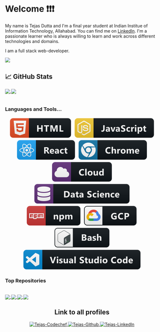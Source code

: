 <h1> Welcome ❗️❗️❗️</h1>
My name is Tejas Dutta and I'm a final year student at Indian Institue of Information Technology, Allahabad. You can find me on <a href="https://linkedin.com/in/tejas-dutta-917343200" target="blank">
    LinkedIn</a>. I'm a passionate learner who is always willing to learn and work across different technologies and domains.

 I am a full stack web-developer.

![](https://komarev.com/ghpvc/?username=TEJASDUTTA&color=blue)
## &#x1f4c8; GitHub Stats
<div>
<a href="https://github.com/TEJASDUTTA/github-readme-stats"> 
    <img align="center" src="https://github-readme-stats.vercel.app/api/top-langs/?username=TEJASDUTTA&&show_icons=true&theme=radical&line_height=27"/>
  </a>

<a href="https://github.com/TEJASDUTTA/github-readme-stats"> 
    <img align="center" src="https://github-readme-stats.vercel.app/api?username=TEJASDUTTA&&show_icons=true&theme=radical&&line_height=40"/>
  </a>
    </div>
<br />

### Languages and Tools...

<p align="center">
  <!-- For more icons please follow  https://github.com/MikeCodesDotNET/ColoredBadges -->
  <img src="https://raw.githubusercontent.com/8bithemant/8bithemant/master/svg/dev/languages/html.svg" alt="html" style="vertical-align:top; margin:4px">    
  <img src="https://raw.githubusercontent.com/8bithemant/8bithemant/master/svg/dev/languages/js.svg" alt="js" style="vertical-align:top; margin:4px">
  <img src="https://raw.githubusercontent.com/8bithemant/8bithemant/master/svg/dev/frameworks/react.svg" alt="react" style="vertical-align:top; margin:4px">
  <img src="https://raw.githubusercontent.com/8bithemant/8bithemant/master/svg/dev/misc/chrome.svg" alt="chrome" style="vertical-align:top; margin:4px">
  <img src="https://raw.githubusercontent.com/8bithemant/8bithemant/master/svg/dev/misc/cloud.svg" alt="cloud" style="vertical-align:top; margin:4px">
  <img src="https://raw.githubusercontent.com/8bithemant/8bithemant/master/svg/dev/misc/datascience.svg" alt="datascience" style="vertical-align:top; margin:4px">
  <img src="https://raw.githubusercontent.com/8bithemant/8bithemant/master/svg/dev/services/npm.svg" alt="npm" style="vertical-align:top; margin:4px">
  <img src="https://raw.githubusercontent.com/8bithemant/8bithemant/master/svg/dev/services/gcp.svg" alt="gcp" style="vertical-align:top; margin:4px">
  <img src="https://raw.githubusercontent.com/8bithemant/8bithemant/master/svg/dev/tools/bash.svg" alt="bash" style="vertical-align:top; margin:4px">
  <img src="https://raw.githubusercontent.com/8bithemant/8bithemant/master/svg/dev/tools/visualstudio_code.svg" alt="vscode" style="vertical-align:top; margin:4px">
</p>

### Top Repositories
<br />
<a href="https://github.com/TEJASDUTTA/Smart-Dustbin-Management-System">
  <img align="center" src="https://github-readme-stats.vercel.app/api/pin/?username=TEJASDUTTA&repo=Smart-Dustbin-Management-System&theme=default&show_icons=true" />
</a>

<a href="https://github.com/TEJASDUTTA/Real-Time-Face-Mask-Detection">
  <img align="center" src="https://github-readme-stats.vercel.app/api/pin/?username=TEJASDUTTA&repo=Real-Time-Face-Mask-Detection&theme=default&show_icons=true" />
</a>

<a href="https://github.com/TEJASDUTTA/Online-Photograph-Prnting">
  <img align="center" src="https://github-readme-stats.vercel.app/api/pin/?username=TEJASDUTTA&repo=Online-Photograph-Prnting&theme=default&show_icons=true" />
</a>

<a href="https://github.com/TEJASDUTTA/Visitor-Management-System">
  <img align="center" src="https://github-readme-stats.vercel.app/api/pin/?username=TEJASDUTTA&repo=Visitor-Management-System&theme=default&show_icons=true" />
</a>

<h2 align="center">Link to all profiles</h2>
<p align="center">
  
  <a href="https://www.codechef.com/users/tejd" target="blank">
    <img align="center" src="https://cdn.jsdelivr.net/npm/simple-icons@3.0.1/icons/codechef.svg" alt="Tejas-Codechef" height="25" width="25" />
  </a>

  <a href="https://github.com/TEJASDUTTA" target="blank">
    <img align="center" src="https://cdn.jsdelivr.net/npm/simple-icons@3.0.1/icons/github.svg" alt="Tejas-Github" height="25" width="25" />
  </a>

  <a href="https://linkedin.com/in/tejas-dutta-917343200" target="blank">
    <img align="center" src="https://cdn.jsdelivr.net/npm/simple-icons@3.0.1/icons/linkedin.svg" alt="Tejas-LinkedIn" height="25" width="25" />
  </a>

  
</p>

